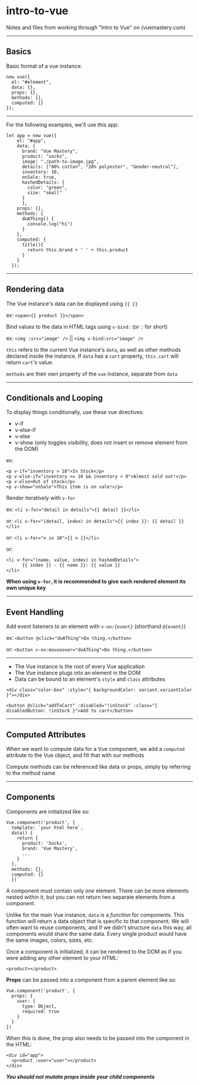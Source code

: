 # intro-to-vue

Notes and files from working through "Intro to Vue" on (vuemastery.com)

---

## Basics

Basic format of a vue instance:

```
new vue({
  el: "#element",
  data: {},
  props: {},
  methods: {},
  computed: {}
});
```

---

For the following examples, we'll use this app:

```
let app = new vue({
    el: "#app",
    data: {
      brand: "Vue Mastery",
      product: "socks",
      image: "./path-to-image.jpg",
      details: ["80% cotton", "20% polyester", "Gender-neutral"],
      inventory: 10,
      onSale: true,
      hashedDetails: {
        color: "green",
        size: "small"
      }
      },
    props: {},
    methods: {
      doAThing() {
        console.log("hi")
      }
    },
    computed: {
      title(){
        return this.brand + ' ' + this.product
      }
    }
  });
```

---

## Rendering data

The Vue instance's data can be displayed using `{{ }}`

  ex: `<span>{{ product }}</span>`

Bind values to the data in HTML tags using `v-bind:` (or `:` for short)

  ex: `<img :src="image" />` || `<img v-bind:src="image" />`

`this` refers to the current Vue instance's `data`, as well as other methods declared inside the instance. If `data` has a `cart` property, `this.cart` will return `cart`'s value.

`methods` are their own property of the `vue` instance, separate from `data`

---

## Conditionals and Looping

To display things conditionally, use these vue directives:
  - v-if
  - v-else-if
  - v-else
  - v-show (only toggles visibility, does not insert or remove element from the DOM)

  ex:
  ```
  <p v-if="inventory > 10">In Stock</p>
  <p v-else-if="inventory <= 10 && inventory > 0">Almost sold out!</p>
  <p v-else>Out of stock</p>
  <p v-show="onSale">This item is on sale!</p>
  ```

Render iteratively with `v-for`

  ex: `<li v-for="detail in details">{{ detail }}</li>`

  or: `<li v-for="(detail, index) in details">{{ index }}: {{ detail }}</li>`

  or: `<li v-for="n in 10">{{ n }}</li>`

  or:
  ```
  <li v-for="(name, value, index) in hashedDetails">
        {{ index }} - {{ name }}: {{ value }}
  </li>
  ```

**When using `v-for`, it is recommended to give each rendered element its own unique key**

---

## Event Handling

Add event listeners to an element with `v-on:{event}` (shorthand `@{event}`)

ex: `<button @click="doAThing">Do thing.</button>`

or: `<button v-on:mouseover="doAThing">Do thing.</button>`



---

- The Vue instance is the root of every Vue application
- The Vue instance plugs into an element in the DOM
- Data can be bound to an element's `style` and `class` attributes

```
<div class="color-box" :style="{ backgroundColor: variant.variantColor }"></div>

<button @click="addToCart" :disabled="!inStock" :class="{ disabledButton: !inStock }">Add to cart</button>
```

---

## Computed Attributes

When we want to compute data for a Vue component, we add a `computed` attribute to the Vue object, and fill that with our methods

Compute methods can be referenced like data or props, simply by referring to the method name

---

## Components

Components are initialized like so:

```
Vue.component('product', {
  template: `your html here`,
  data() {
    return {
      product: 'Socks',
      brand: 'Vue Mastery',
      ...
    }
  },
  methods: {},
  computed: {}
  })`
```

A component must contain only _one_ element. There can be more elements nested within it, but you can not return two separate elements from a component.

Unlike for the main Vue instance, `data` is a _function_ for components. This function will return a data object that is specific to that component. We will often want to reuse components, and if we didn't structure `data` this way, all components would share the same data. Every single product would have the same images, colors, sizes, etc.

Once a component is initialized, it can be rendered to the DOM as if you were adding any other element to your HTML:

`<product></product>`

**Props** can be passed into a component from a parent element like so:

```
Vue.component('product', {
  props: {
    user: {
      type: Object,
      required: true
    }
  }
})
```

When this is done, the prop also needs to be passed into the component in the HTML:

```
<div id="app">
  <product :user="user"></product>
</div>
```

_**You should not mutate props inside your child components**_
